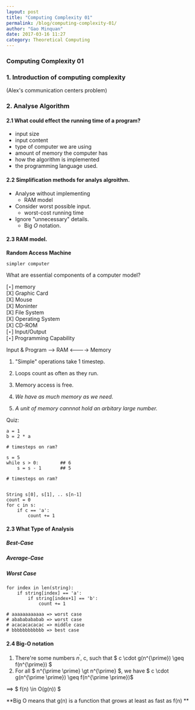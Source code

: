 ```yaml
---
layout: post
title: "Computing Complexity 01"
permalink: /blog/computing-complexity-01/
author: "Gao Minquan"
date: 2017-03-16 11:27
category: Theoretical Computing
---
```


### Computing Complexity 01

### 1. Introduction of computing complexity

(Alex's communication centers problem)

### 2. Analyse Algorithm

#### 2.1 What could effect the running time of a program? 

+ input size
+ input content
+ type of computer we are using
+ amount of memory the computer has
+ how the algorithm is implemented
+ the programming language used.

#### 2.2 Simplification methods for analys algroithm.

+ Analyse without implementing
    + RAM model
+ Consider worst possible input. 
    + worst-cost running time
+ Ignore "unnecessary" details.
    + Big $O$ notation.
   
#### 2.3 RAM model. 

**Random Access Machine**

`simpler computer`

What are essential components of a computer model? 

[$\star$] memory         
[X] Graphic Card           
[X] Mouse         
[X] Moninter          
[X] File System             
[X] Operating System          
[X] CD-ROM           
[$\star$] Input/Output        
[$\star$] Programming Capability


Input & Program --> RAM  <----> Memory

1. "Simple" operations take 1 timestep.
2. Loops count as often as they run.
3. Memory access is free.

4. *We have as much memory as we need.*
5. *A unit of memory cannnot hold an arbitary large number.*


Quiz: 

    a = 1
    b = 2 * a
    
    # timesteps on ram? 
    
    s = 5
    while s > 0:        ## 6
        s = s - 1       ## 5
        
    # timesteps on ram? 
   
    
    String s[0], s[1], .. s[n-1]
    count = 0
    for c in s:
        if c == 'a':
            count += 1
            
    
    
#### 2.3 What Type of Analysis

##### Best-Case
##### Average-Case
##### Worst Case


    for index in len(string):
        if string[index] == 'a':
            if string[index+1] == 'b':
                count += 1
                 
    # aaaaaaaaaaaa => worst case
    # abababababab => worst case
    # acacacacacac => middle case
    # bbbbbbbbbbbb => best case
    

#### 2.4 Big-O notation

1. There're some numbers $n^{\prime}$, c, such that $ c \cdot g(n^{\prime}) \geq f(n^{\prime}) $
2. For all $ n^{\prime \prime} \gt n^{\prime} $, we have $ c \cdot g(n^{\prime \prime}) \geq f(n^{\prime \prime})$

==> $ f(n) \in O(g(n)) $

**Big O means that g(n) is a function that grows at least as fast as f(n) **



